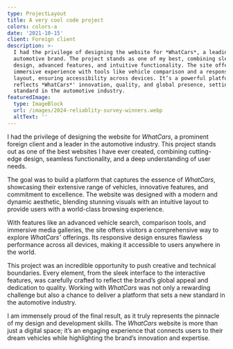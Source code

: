 ```yaml
---
type: ProjectLayout
title: A very cool code project
colors: colors-a
date: '2021-10-15'
client: Foreign client
description: >-
  I had the privilege of designing the website for *WhatCars*, a leading foreign
  automotive brand. The project stands as one of my best, combining sleek
  design, advanced features, and intuitive functionality. The site offers an
  immersive experience with tools like vehicle comparison and a responsive
  layout, ensuring accessibility across devices. It’s a powerful platform that
  reflects *WhatCars*' innovation, quality, and global presence, setting a new
  standard in the automotive industry.
featuredImage:
  type: ImageBlock
  url: /images/2024-reliablity-survey-winners.webp
  altText: ''
---
```

I had the privilege of designing the website for *WhatCars*, a prominent foreign client and a leader in the automotive industry. This project stands out as one of the best websites I have ever created, combining cutting-edge design, seamless functionality, and a deep understanding of user needs.

The goal was to build a platform that captures the essence of *WhatCars*, showcasing their extensive range of vehicles, innovative features, and commitment to excellence. The website was designed with a modern and dynamic aesthetic, blending stunning visuals with an intuitive layout to provide users with a world-class browsing experience.

With features like an advanced vehicle search, comparison tools, and immersive media galleries, the site offers visitors a comprehensive way to explore *WhatCars’* offerings. Its responsive design ensures flawless performance across all devices, making it accessible to users anywhere in the world.

This project was an incredible opportunity to push creative and technical boundaries. Every element, from the sleek interface to the interactive features, was carefully crafted to reflect the brand’s global appeal and dedication to quality. Working with *WhatCars* was not only a rewarding challenge but also a chance to deliver a platform that sets a new standard in the automotive industry.

I am immensely proud of the final result, as it truly represents the pinnacle of my design and development skills. The *WhatCars* website is more than just a digital space; it’s an engaging experience that connects users to their dream vehicles while highlighting the brand’s innovation and expertise.
